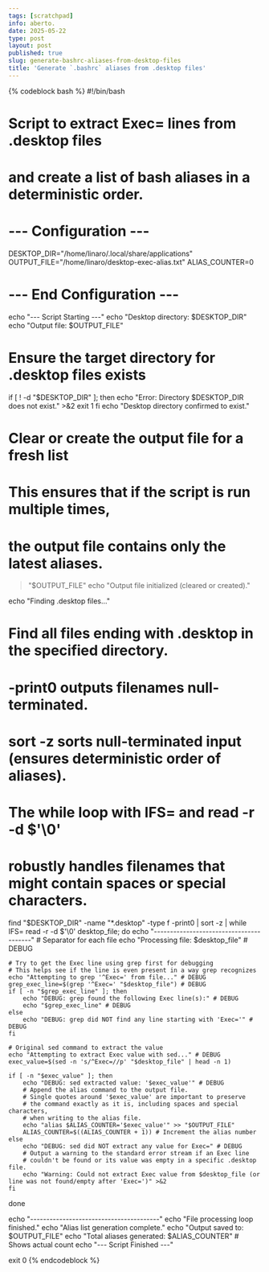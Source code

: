 ```yaml
---
tags: [scratchpad]
info: aberto.
date: 2025-05-22
type: post
layout: post
published: true
slug: generate-bashrc-aliases-from-desktop-files
title: 'Generate `.bashrc` aliases from .desktop files'
---
```

{% codeblock bash %}
#!/bin/bash

# Script to extract Exec= lines from .desktop files
# and create a list of bash aliases in a deterministic order.

# --- Configuration ---
DESKTOP_DIR="/home/linaro/.local/share/applications"
OUTPUT_FILE="/home/linaro/desktop-exec-alias.txt"
ALIAS_COUNTER=0
# --- End Configuration ---

echo "--- Script Starting ---"
echo "Desktop directory: $DESKTOP_DIR"
echo "Output file: $OUTPUT_FILE"

# Ensure the target directory for .desktop files exists
if [ ! -d "$DESKTOP_DIR" ]; then
    echo "Error: Directory $DESKTOP_DIR does not exist." >&2
    exit 1
fi
echo "Desktop directory confirmed to exist."

# Clear or create the output file for a fresh list
# This ensures that if the script is run multiple times,
# the output file contains only the latest aliases.
> "$OUTPUT_FILE"
echo "Output file initialized (cleared or created)."

echo "Finding .desktop files..."
# Find all files ending with .desktop in the specified directory.
# -print0 outputs filenames null-terminated.
# sort -z sorts null-terminated input (ensures deterministic order of aliases).
# The while loop with IFS= and read -r -d $'\0'
# robustly handles filenames that might contain spaces or special characters.
find "$DESKTOP_DIR" -name "*.desktop" -type f -print0 | sort -z | while IFS= read -r -d $'\0' desktop_file; do
    echo "----------------------------------------" # Separator for each file
    echo "Processing file: $desktop_file" # DEBUG

    # Try to get the Exec line using grep first for debugging
    # This helps see if the line is even present in a way grep recognizes
    echo "Attempting to grep '^Exec=' from file..." # DEBUG
    grep_exec_line=$(grep '^Exec=' "$desktop_file") # DEBUG
    if [ -n "$grep_exec_line" ]; then
        echo "DEBUG: grep found the following Exec line(s):" # DEBUG
        echo "$grep_exec_line" # DEBUG
    else
        echo "DEBUG: grep did NOT find any line starting with 'Exec='" # DEBUG
    fi

    # Original sed command to extract the value
    echo "Attempting to extract Exec value with sed..." # DEBUG
    exec_value=$(sed -n 's/^Exec=//p' "$desktop_file" | head -n 1)
    
    if [ -n "$exec_value" ]; then
        echo "DEBUG: sed extracted value: '$exec_value'" # DEBUG
        # Append the alias command to the output file.
        # Single quotes around '$exec_value' are important to preserve
        # the command exactly as it is, including spaces and special characters,
        # when writing to the alias file.
        echo "alias $ALIAS_COUNTER='$exec_value'" >> "$OUTPUT_FILE"
        ALIAS_COUNTER=$((ALIAS_COUNTER + 1)) # Increment the alias number
    else
        echo "DEBUG: sed did NOT extract any value for Exec=" # DEBUG
        # Output a warning to the standard error stream if an Exec line
        # couldn't be found or its value was empty in a specific .desktop file.
        echo "Warning: Could not extract Exec value from $desktop_file (or line was not found/empty after 'Exec=')" >&2
    fi
done

echo "----------------------------------------"
echo "File processing loop finished."
echo "Alias list generation complete."
echo "Output saved to: $OUTPUT_FILE"
echo "Total aliases generated: $ALIAS_COUNTER" # Shows actual count
echo "--- Script Finished ---"

exit 0
{% endcodeblock %}